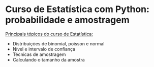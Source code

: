 # Curso de Estatística com Python: probabilidade e amostragem

 [Principais tópicos do curso de Estatística:](https://cursos.alura.com.br/course/estatistica-probabilidade-e-amostragem)

- Distribuiçōes de binomial, poisson e normal
- Nível e intervalo de confiança
- Técnicas de amostragem
- Calculando o tamanho da amostra
